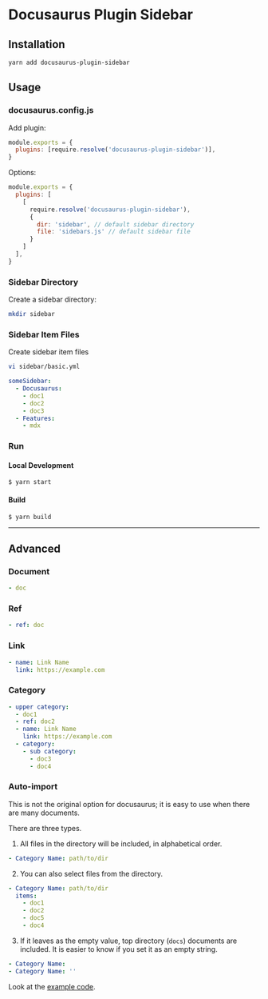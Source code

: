 # Docusaurus Plugin Sidebar

## Installation

```bash
yarn add docusaurus-plugin-sidebar
```

## Usage

### docusaurus.config.js

Add plugin:

```js
module.exports = {
  plugins: [require.resolve('docusaurus-plugin-sidebar')],
}
```

Options:

```js
module.exports = {
  plugins: [
    [ 
      require.resolve('docusaurus-plugin-sidebar'), 
      {
        dir: 'sidebar', // default sidebar directory
        file: 'sidebars.js' // default sidebar file
      }
    ]
  ],
}
```

### Sidebar Directory

Create a sidebar directory:

```bash
mkdir sidebar
```

### Sidebar Item Files

Create sidebar item files

```bash
vi sidebar/basic.yml
```

```yml
someSidebar: 
  - Docusaurus:
    - doc1
    - doc2
    - doc3
  - Features:
    - mdx
```

### Run

#### Local Development

```
$ yarn start
```

#### Build

```
$ yarn build
```

---

## Advanced

### Document

```yml
- doc
```

### Ref

```yml
- ref: doc
```

### Link

```yml
- name: Link Name
  link: https://example.com
```

### Category

```yml
- upper category:
  - doc1
  - ref: doc2
  - name: Link Name
    link: https://example.com
  - category:
    - sub category:
      - doc3
      - doc4
```

### Auto-import

This is not the original option for docusaurus; it is easy to use when there are many documents.

There are three types.

1. All files in the directory will be included, in alphabetical order.

```yml
- Category Name: path/to/dir
```

2. You can also select files from the directory.

```yml
- Category Name: path/to/dir
  items:
    - doc1
    - doc2
    - doc5
    - doc4
```

3. If it leaves as the empty value, top directory (`docs`) documents are included. It is easier to know if you set it as an empty string.

```yml
- Category Name:
- Category Name: ''
```

Look at the [example code](example).
